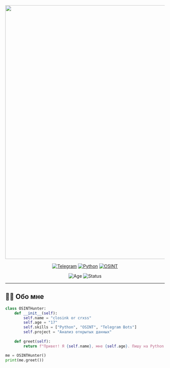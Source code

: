 <div align="center">

<!-- 1. КРУТОЙ БАННЕР (можно сделать в Canva) -->
<img src="https://raw.githubusercontent.com/ВАШ_НИК/ВАШ_НИК/main/assets/banner.gif" width="800"/>

<!-- 2. СТИЛЬНЫЕ КНОПКИ (Neon-эффект) -->
[![Telegram](https://img.shields.io/badge/💬_Мой_ТГ_канал-26A5E4?style=for-the-badge&logo=telegram&logoColor=white)](https://t.me/+bNP53gq3IvI5MDcy)
[![Python](https://img.shields.io/badge/🐍_Python-3776AB?style=for-the-badge&logo=python&logoColor=white)](https://www.python.org)
[![OSINT](https://img.shields.io/badge/🕵️_OSINT-FFA500?style=for-the-badge)](https://t.me/+bNP53gq3IvI5MD)

<!-- 3. ВОЗРАСТ + СТАТУС -->
![Age](https://img.shields.io/badge/🎂_Возраст-XX_лет-FF69B4?style=flat-square)
![Status](https://img.shields.io/badge/🔍_Сейчас_ищу_инфу_в_интернетах-00AA00?style=flat-square)

</div>

---

## **👨‍💻 Обо мне**  
```python
class OSINTHunter:
    def __init__(self):
        self.name = "closink or crxss"
        self.age = "17"
        self.skills = ["Python", "OSINT", "Telegram Bots"]
        self.project = "Анализ открытых данных"
    
    def greet(self):
        return f"Привет! Я {self.name}, мне {self.age}. Пишу на Python и копаюсь в данных,."

me = OSINTHunter()
print(me.greet())
